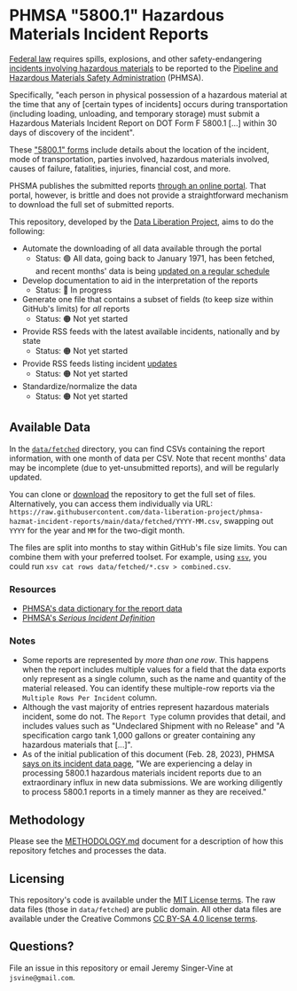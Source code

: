 # PHMSA "5800.1" Hazardous Materials Incident Reports

[Federal law](https://www.ecfr.gov/current/title-49/subtitle-B/chapter-I/subchapter-C/part-171/subpart-B/section-171.16) requires spills, explosions, and other safety-endangering [incidents involving hazardous materials](https://www.ecfr.gov/current/title-49/subtitle-B/chapter-I/subchapter-C/part-171/subpart-B/section-171.15#p-171.15\(b\)) to be reported to the [Pipeline and Hazardous Materials Safety Administration](https://www.phmsa.dot.gov/) (PHMSA).

Specifically, "each person in physical possession of a hazardous material at the time that any of [certain types of incidents] occurs during transportation (including loading, unloading, and temporary storage) must submit a Hazardous Materials Incident Report on DOT Form F 5800.1 [...] within 30 days of discovery of the incident".

These ["5800.1" forms](https://www.phmsa.dot.gov/sites/phmsa.dot.gov/files/docs/IncidentForm010105.pdf) include details about the location of the incident, mode of transportation, parties involved, hazardous materials involved, causes of failure, fatalities, injuries, financial cost, and more.

PHSMA publishes the submitted reports [through an online portal](https://www.phmsa.dot.gov/hazmat-program-management-data-and-statistics/data-operations/incident-statistics). That portal, however, is brittle and does not provide a straightforward mechanism to download the full set of submitted reports.

This repository, developed by the [Data Liberation Project](https://www.data-liberation-project.org/), aims to do the following:

- Automate the downloading of all data available through the portal
    - Status: 🟢 All data, going back to January 1971, has been fetched, and recent months' data is being [updated on a regular schedule](METHODOLOGY.md)
- Develop documentation to aid in the interpretation of the reports
    - Status: 🔵 In progress
- Generate one file that contains a subset of fields (to keep size within GitHub's limits) for *all* reports
    - Status: 🟠 Not yet started
- Provide RSS feeds with the latest available incidents, nationally and by state
    - Status: 🟠 Not yet started
- Provide RSS feeds listing incident [updates](https://www.ecfr.gov/current/title-49/subtitle-B/chapter-I/subchapter-C/part-171/subpart-B/section-171.16#p-171.16\(c\))
    - Status: 🟠 Not yet started
- Standardize/normalize the data
    - Status: 🟠 Not yet started

## Available Data

In the [`data/fetched`](data/fetched/) directory, you can find CSVs containing the report information, with one month of data per CSV. Note that recent months' data may be incomplete (due to yet-unsubmitted reports), and will be regularly updated.

You can clone or [download](https://sites.northwestern.edu/researchcomputing/resources/downloading-from-github/) the repository to get the full set of files. Alternatively, you can access them individually via URL: `https://raw.githubusercontent.com/data-liberation-project/phmsa-hazmat-incident-reports/main/data/fetched/YYYY-MM.csv`, swapping out `YYYY` for the year and `MM` for the two-digit month.

The files are split into months to stay within GitHub's file size limits. You can combine them with your preferred toolset. For example, using [`xsv`](https://github.com/BurntSushi/xsv#installation), you could run `xsv cat rows data/fetched/*.csv > combined.csv`.


### Resources

- [PHMSA's data dictionary for the report data](https://portal.phmsa.dot.gov/HIP_Help/DataDictionary.pdf)
- [PHMSA's *Serious Incident Definition*](https://portal.phmsa.dot.gov/HIP_Help/DataDictionary.pdf)

### Notes

- Some reports are represented by *more than one row*. This happens when the report includes multiple values for a field that the data exports only represent as a single column, such as the name and quantity of the material released. You can identify these multiple-row reports via the `Multiple Rows Per Incident` column.
- Although the vast majority of entries represent hazardous materials incident, some do not. The `Report Type` column provides that detail, and includes values such as "Undeclared Shipment with no Release" and "A specification cargo tank 1,000 gallons or greater containing any hazardous materials that [...]".
- As of the initial publication of this document (Feb. 28, 2023), PHMSA [says on its incident data page](https://www.phmsa.dot.gov/hazmat-program-management-data-and-statistics/data-operations/incident-statistics), "We are experiencing a delay in processing 5800.1 hazardous materials incident reports due to an extraordinary influx in new data submissions. We are working diligently to process 5800.1 reports in a timely manner as they are received."

## Methodology

Please see the [METHODOLOGY.md](METHODOLOGY.md) document for a description of how this repository fetches and processes the data.

## Licensing

This repository's code is available under the [MIT License terms](https://opensource.org/license/mit/). The raw data files (those in `data/fetched`) are public domain. All other data files are available under the Creative Commons [CC BY-SA 4.0 license terms](https://creativecommons.org/licenses/by-sa/4.0/).

## Questions?

File an issue in this repository or email Jeremy Singer-Vine at `jsvine@gmail.com`.

